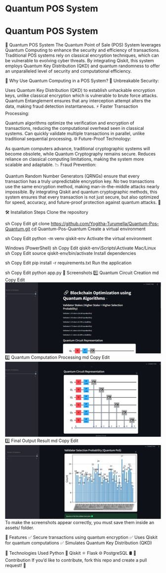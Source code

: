 ﻿# Quantum POS System
# Quantum POS System
📌 Quantum POS System
The Quantum Point of Sale (POS) System leverages Quantum Computing to enhance the security and efficiency of transactions. Traditional POS systems rely on classical encryption techniques, which can be vulnerable to evolving cyber threats. By integrating Qiskit, this system employs Quantum Key Distribution (QKD) and quantum randomness to offer an unparalleled level of security and computational efficiency.

🚀 Why Use Quantum Computing in a POS System?
🔐 Unbreakable Security:

Uses Quantum Key Distribution (QKD) to establish unhackable encryption keys, unlike classical encryption which is vulnerable to brute force attacks.
Quantum Entanglement ensures that any interception attempt alters the data, making fraud detection instantaneous.
⚡ Faster Transaction Processing:

Quantum algorithms optimize the verification and encryption of transactions, reducing the computational overhead seen in classical systems.
Can quickly validate multiple transactions in parallel, unlike traditional sequential processing.
🌐 Future-Proof Technology:

As quantum computers advance, traditional cryptographic systems will become obsolete, while Quantum Cryptography remains secure.
Reduces reliance on classical computing limitations, making the system more scalable and adaptable.
📉 Fraud Prevention:

Quantum Random Number Generators (QRNGs) ensure that every transaction has a truly unpredictable encryption key.
No two transactions use the same encryption method, making man-in-the-middle attacks nearly impossible.
By integrating Qiskit and quantum cryptographic methods, this system ensures that every transaction is not just secure, but also optimized for speed, accuracy, and future-proof protection against quantum attacks. 🚀

🛠 Installation Steps
Clone the repository

sh
Copy
Edit
git clone https://github.com/Yogitha-Turumella/Quantum-Pos-Quantum.git
cd Quantum-Pos-Quantum
Create a virtual environment

sh
Copy
Edit
python -m venv qiskit-env
Activate the virtual environment

Windows (PowerShell)
sh
Copy
Edit
qiskit-env\Scripts\Activate
Mac/Linux
sh
Copy
Edit
source qiskit-env/bin/activate
Install dependencies

sh
Copy
Edit
pip install -r requirements.txt
Run the application

sh
Copy
Edit
python app.py
📸 Screenshots
1️⃣ Quantum Circuit Creation
md
Copy
Edit
![Quantum Circuit Creation](assets/output-1.png)
2️⃣ Quantum Computation Processing
md
Copy
Edit
![Quantum Computation Processing](assets/output-2.png)
3️⃣ Final Output Result
md
Copy
Edit
![Final Output](assets/output-3.png)
To make the screenshots appear correctly, you must save them inside an assets/ folder.

📜 Features
✅ Secure transactions using quantum encryption
✅ Uses Qiskit for quantum computations
✅ Simulates Quantum Key Distribution (QKD)

📌 Technologies Used
Python 🐍
Qiskit ⚛️
Flask 🌐
PostgreSQL 🛢️
📩 Contribution
If you’d like to contribute, fork this repo and create a pull request! 🚀










